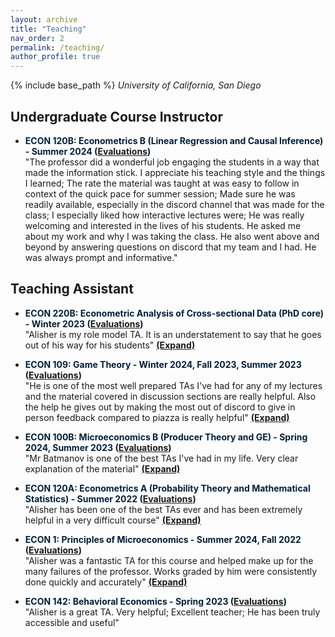 ```yaml
---
layout: archive
title: "Teaching"
nav_order: 2
permalink: /teaching/
author_profile: true
---
```


{% include base_path %}
*University of California, San Diego*


## Undergraduate Course Instructor

- <span style="color:#001f3d"><strong>ECON 120B: Econometrics B (Linear Regression and Causal Inference) - Summer 2024 ([Evaluations](https://drive.google.com/file/d/1u6iKia2HtoPHY9QorecfwbNRmjwa9Zx2/view?usp=share_link))</strong></span>  
"The professor did a wonderful job engaging the students in a way that made the information stick. I appreciate his teaching style and the things I learned; The rate the material was taught at was easy to follow in context of the quick pace for summer session; Made sure he was readily available, especially in the discord channel that was made for the class; I especially liked how interactive lectures were; He was really welcoming and interested in the lives of his students. He asked me about my work and why I was taking the class. He also went above and beyond by answering questions on discord that my team and I had. He was always prompt and informative."


## Teaching Assistant

- <span style="color:#001f3d"><strong>ECON 220B: Econometric Analysis of Cross-sectional Data (PhD core) - Winter 2023 ([Evaluations](https://drive.google.com/file/d/1u6iKia2HtoPHY9QorecfwbNRmjwa9Zx2/view?usp=share_link))</strong></span>  
  <span id="econ220b-comments">
    "Alisher is my role model TA. It is an understatement to say that he goes out of his way for his students"
    <span style="cursor: pointer; text-decoration: underline;" onclick="expand('econ220b-comments', 'By far, Alisher was the most prepared and conscientious TA I have had at UCSD. He clearly demonstrated concern for the students and I wish him the best; Phenomenal TA. He went above and beyond writing out notes for discussions, soliciting feedback to improve throughout, giving detailed explanations when grading, and holding additional review sessions for each exam. He deserves all the awards. Please make him the metrics Qual TA; Great person and TA')">
      <strong>(Expand)</strong>
    </span>
  </span>

- <span style="color:#001f3d"><strong>ECON 109: Game Theory - Winter 2024, Fall 2023, Summer 2023 ([Evaluations](https://drive.google.com/file/d/1u6iKia2HtoPHY9QorecfwbNRmjwa9Zx2/view?usp=share_link))</strong></span>  
  <span id="econ109-comments">
    "He is one of the most well prepared TAs I've had for any of my lectures and the material covered in discussion sections are really helpful. Also the help he gives out by making the most out of discord to give in person feedback compared to piazza is really helpful"
    <span style="cursor: pointer; text-decoration: underline;" onclick="expand('econ109-comments', 'The discussion sections were incredibly helpful and honestly helped me become more interested in the material - Alisher\'s thought process/approaches to the problems were really interesting and insightful throughout the quarter; TA Alisher Batmanov demonstrates genuine care for students, quickly responding to any messages on the class discord. He makes discussion sections engaging, both by explaining material and homework, but also by making tangible games and activities for students during discussion. He goes the extra mile to provide clear grading guidelines rather than relying solely on Gradescope\'s feedback. Overall, it has been an absolute pleasure to have a class with TA Alisher; I usually don\'t submit evaluations for TAs because I hardly interact with them, but I genuinely understood the material thoroughly because of Alisher\'s help. His discussions were extremely informative and he made time for those who couldn\'t make it to his original office hours. Would absolutely recommend him to other students')">
      <strong>(Expand)</strong>
    </span>
  </span>

- <span style="color:#001f3d"><strong>ECON 100B: Microeconomics B (Producer Theory and GE) - Spring 2024, Summer 2023 ([Evaluations](https://drive.google.com/file/d/1u6iKia2HtoPHY9QorecfwbNRmjwa9Zx2/view?usp=share_link))</strong></span>  
  <span id="econ100b-comments">
    "Mr Batmanov is one of the best TAs I've had in my life. Very clear explanation of the material"
    <span style="cursor: pointer; text-decoration: underline;" onclick="expand('econ100b-comments', 'Extremely helpful review sessions that helped me succeed in the class; Fantastic recorded review sessions. Great examples, and made himself constantly available for questions. Amazing TA; Straight to the point and precise. Would go through the material at a nice pace while also being open to questions. Couldn\'t recommend more')">
      <strong>(Expand)</strong>
    </span>
  </span>

- <span style="color:#001f3d"><strong>ECON 120A: Econometrics A (Probability Theory and Mathematical Statistics) - Summer 2022 ([Evaluations](https://drive.google.com/file/d/1u6iKia2HtoPHY9QorecfwbNRmjwa9Zx2/view?usp=share_link))</strong></span>  
  <span id="econ120a-comments">
    "Alisher has been one of the best TAs ever and has been extremely helpful in a very difficult course"
    <span style="cursor: pointer; text-decoration: underline;" onclick="expand('econ120a-comments', 'Alisher was great! Hope to have him again in future ECON 120 classes')">
      <strong>(Expand)</strong>
    </span>
  </span>

- <span style="color:#001f3d"><strong>ECON 1: Principles of Microeconomics - Summer 2024, Fall 2022 ([Evaluations](https://drive.google.com/file/d/1u6iKia2HtoPHY9QorecfwbNRmjwa9Zx2/view?usp=share_link))</strong></span>  
  <span id="econ1-comments">
    "Alisher was a fantastic TA for this course and helped make up for the many failures of the professor. Works graded by him were consistently done quickly and accurately"
    <span style="cursor: pointer; text-decoration: underline;" onclick="expand('econ1-comments', 'Alisher led quiz and midterm review sessions very well by being able to go through the topics and give an overview of each. By attending section I felt more prepared to take the quiz/midterm; Great teacher')">
      <strong>(Expand)</strong>
    </span>
  </span>

- <span style="color:#001f3d"><strong>ECON 142: Behavioral Economics - Spring 2023 ([Evaluations](https://drive.google.com/file/d/1u6iKia2HtoPHY9QorecfwbNRmjwa9Zx2/view?usp=share_link))</strong></span>  
  <span id="econ142-comments">
    "Alisher is a great TA. Very helpful; Excellent teacher; He has been truly accessible and useful"
  </span>

<script>
function expand(id, additionalComments) {
  const container = document.getElementById(id);
  if (!container.dataset.expanded) {
    let base = container.innerHTML.split('<span')[0].trim();
    // Insert <br /> to ensure a line break, then append the new text
    container.innerHTML = base + '<br />' + additionalComments;
    container.dataset.expanded = 'true';
  }
}
</script>